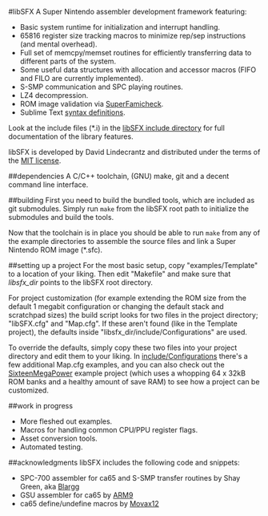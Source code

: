 #libSFX
A Super Nintendo assembler development framework featuring:

* Basic system runtime for initialization and interrupt handling.
* 65816 register size tracking macros to minimize rep/sep instructions (and mental overhead).
* Full set of memcpy/memset routines for efficiently transferring data to different parts of the system.
* Some useful data structures with allocation and accessor macros (FIFO and FILO are currently implemented).
* S-SMP communication and SPC playing routines.
* LZ4 decompression.
* ROM image validation via [SuperFamicheck](https://github.com/Optiroc/SuperFamicheck).
* Sublime Text [syntax definitions](./extras/SublimeText).

Look at the include files (*.i) in the [libSFX include directory](./include/) for full documentation of the library features.

libSFX is developed by David Lindecrantz and distributed under the terms of the [MIT license](./LICENSE).


##dependencies
A C/C++ toolchain, (GNU) make, git and a decent command line interface.


##building
First you need to build the bundled tools, which are included as git submodules. Simply run `make` from the libSFX root path to initialize the submodules and build the tools.

Now that the toolchain is in place you should be able to run `make` from any of the example directories to assemble the source files and link a Super Nintendo ROM image (*.sfc).


##setting up a project
For the most basic setup, copy "examples/Template" to a location of your liking. Then edit "Makefile" and make sure that *libsfx_dir* points to the libSFX root directory.

For project customization (for example extending the ROM size from the default 1 megabit configuration or changing the default stack and scratchpad sizes) the build script looks for two files in the project directory; "libSFX.cfg" and "Map.cfg". If these aren't found (like in the Template project), the defaults inside "libsfx_dir/include/Configurations" are used.

To override the defaults, simply copy these two files into your project directory and edit them to your liking. In [include/Configurations](./include/Configurations/) there's a few additional Map.cfg examples, and you can also check out the [SixteenMegaPower](./examples/SixteenMegaPower) example project (which uses a whopping 64 x 32kB ROM banks and a healthy amount of save RAM) to see how a project can be customized.


##work in progress
* More fleshed out examples.
* Macros for handling common CPU/PPU register flags.
* Asset conversion tools.
* Automated testing.


##acknowledgments
libSFX includes the following code and snippets:

* SPC-700 assembler for ca65 and S-SMP transfer routines by Shay Green, aka [Blargg](http://blargg.8bitalley.com)
* GSU assembler for ca65 by [ARM9](https://github.com/ARM9/casfx)
* ca65 define/undefine macros by [Movax12](http://forums.nesdev.com/memberlist.php?mode=viewprofile&u=4680)
